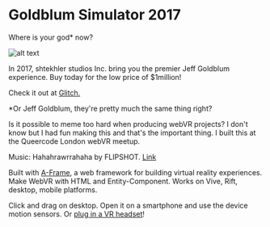 # Goldblum Simulator 2017

Where is your god\* now?

![alt text](https://cdn.glitch.com/b37a0928-b72f-4a70-bc30-94199ab79d08%2FGoldblum%20simulator2017.png?1503158040873 "Goldblum Simulator")

In 2017, shtekhler studios Inc. bring you the premier Jeff Goldblum experience. Buy today for the low price of $1million! 

Check it out at [Glitch.](https://goldblumsimulator2017.glitch.me/)

\*Or Jeff Goldblum, they're pretty much the same thing right?

Is it possible to meme too hard when producing webVR projects? I don't know but I had fun making this and that's the important thing. I built this at the Queercode London webVR meetup.

Music: Hahahrawrrahaha by FLIPSHOT. [Link](https://soundcloud.com/flip-shot/hahahrawrrahaha)

Built with [A-Frame](https://aframe.io), a web framework for building virtual reality experiences. Make WebVR with HTML and Entity-Component. Works on Vive, Rift, desktop, mobile platforms.

Click and drag on desktop. Open it on a smartphone and use the device motion sensors. Or [plug in a VR headset](https://webvr.rocks)!
